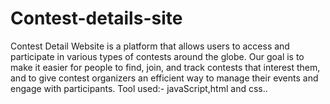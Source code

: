 # Contest-details-site
Contest Detail Website is a platform that allows users to access and participate in various types of contests around the globe. Our goal is to make it easier for people to find, join, and track contests that interest them, and to give contest organizers an efficient way to manage their events and engage with participants.
Tool used:-
javaScript,html and css..
